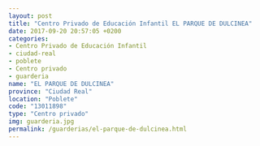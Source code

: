 ```yaml
---
layout: post
title: "Centro Privado de Educación Infantil EL PARQUE DE DULCINEA"
date: 2017-09-20 20:57:05 +0200
categories:
- Centro Privado de Educación Infantil
- ciudad-real
- poblete
- Centro privado
- guarderia
name: "EL PARQUE DE DULCINEA"
province: "Ciudad Real"
location: "Poblete"
code: "13011898"
type: "Centro privado"
img: guarderia.jpg
permalink: /guarderias/el-parque-de-dulcinea.html
---
```

